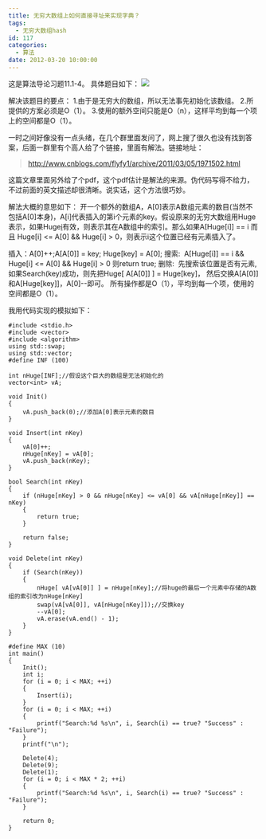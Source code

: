 ```yaml
---
title: 无穷大数组上如何直接寻址来实现字典？
tags:
  - 无穷大数组hash
id: 117
categories:
  - 算法
date: 2012-03-20 10:00:00
---
```


这是算法导论习题11.1-4。
具体题目如下：
![](https://c5.staticflickr.com/8/7454/27312219812_3440407ffa_o.jpg)

解决该题目的要点：
1.由于是无穷大的数组，所以无法事先初始化该数组。
2.所提供的方案必须是O（1）。
3.使用的额外空间只能是O（n），这样平均到每一个项上的空间都是O（1）。

一时之间好像没有一点头绪，在几个群里面发问了，网上搜了很久也没有找到答案，后面一群里有个高人给了个链接，里面有解法。链接地址：
> http://www.cnblogs.com/flyfy1/archive/2011/03/05/1971502.html

这篇文章里面另外给了个pdf，这个pdf估计是解法的来源。伪代码写得不给力，不过前面的英文描述却很清晰。说实话，这个方法很巧妙。

解法大概的意思如下：
开一个额外的数组A，A[0]表示A数组元素的数目(当然不包括A[0]本身)，A[i]代表插入的第i个元素的key。假设原来的无穷大数组用Huge
表示，如果Huge[i](直接寻址，假设i就是key)有效，则表示其在A数组中的索引。那么如果A[Huge[i]] == i 而且 Huge[i] <= A[0] &&
Huge[i] > 0，则表示i这个位置已经有元素插入了。

插入：A[0]++;A[A[0]] = key; Huge[key] = A[0];
搜索:  A[Huge[i]] == i && Huge[i] <= A[0] && Huge[i] > 0 则return true;
删除:  先搜索该位置是否有元素, 如果Search(key)成功，则先把Huge[ A[A[0]] ] = Huge[key]，
然后交换A[A[0]]和A[Huge[key]]，A[0]--即可。
所有操作都是O（1），平均到每一个项，使用的空间都是O（1）。

我用代码实现的模拟如下：

``` stylus
#include <stdio.h>
#include <vector>
#include <algorithm>
using std::swap;
using std::vector;
#define INF (100)

int nHuge[INF];//假设这个巨大的数组是无法初始化的
vector<int> vA;

void Init()
{
    vA.push_back(0);//添加A[0]表示元素的数目
}

void Insert(int nKey)
{
    vA[0]++;
    nHuge[nKey] = vA[0];
    vA.push_back(nKey);
}

bool Search(int nKey)
{
    if (nHuge[nKey] > 0 && nHuge[nKey] <= vA[0] && vA[nHuge[nKey]] == nKey)
    {
        return true;
    }

    return false;
}

void Delete(int nKey)
{
    if (Search(nKey))
    {
        nHuge[ vA[vA[0]] ] = nHuge[nKey];//将huge的最后一个元素中存储的A数组的索引改为nHuge[nKey]
        swap(vA[vA[0]], vA[nHuge[nKey]]);//交换key
        --vA[0];
        vA.erase(vA.end() - 1);
    }
}

#define MAX (10)
int main()
{
    Init();
    int i;
    for (i = 0; i < MAX; ++i)
    {
        Insert(i);
    }
    for (i = 0; i < MAX; ++i)
    {
        printf("Search:%d %s\n", i, Search(i) == true? "Success" : "Failure");
    }
    printf("\n");

    Delete(4);
    Delete(9);
    Delete(1);
    for (i = 0; i < MAX * 2; ++i)
    {
        printf("Search:%d %s\n", i, Search(i) == true? "Success" : "Failure");
    }

    return 0;
}

```
